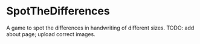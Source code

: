 # SpotTheDifferences
A game to spot the differences in handwriting of different sizes.
TODO: add about page; upload correct images.
